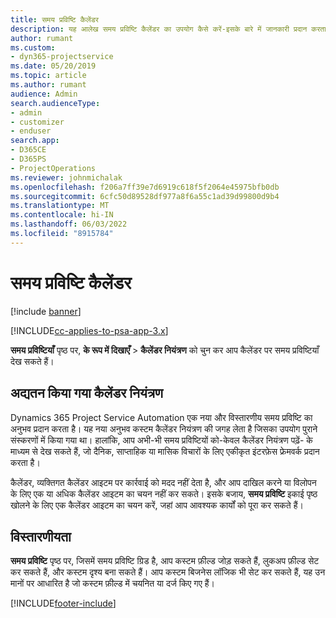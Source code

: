 ```yaml
---
title: समय प्रविष्टि कैलेंडर
description: यह आलेख समय प्रविष्टि कैलेंडर का उपयोग कैसे करें-इसके बारे में जानकारी प्रदान करता है।
author: rumant
ms.custom:
- dyn365-projectservice
ms.date: 05/20/2019
ms.topic: article
ms.author: rumant
audience: Admin
search.audienceType:
- admin
- customizer
- enduser
search.app:
- D365CE
- D365PS
- ProjectOperations
ms.reviewer: johnmichalak
ms.openlocfilehash: f206a7ff39e7d6919c618f5f2064e45975bfb0db
ms.sourcegitcommit: 6cfc50d89528df977a8f6a55c1ad39d99800d9b4
ms.translationtype: MT
ms.contentlocale: hi-IN
ms.lasthandoff: 06/03/2022
ms.locfileid: "8915784"
---
```

# <a name="time-entry-calendar"></a>समय प्रविष्टि कैलेंडर

[!include [banner](../includes/psa-now-project-operations.md)]

[!INCLUDE[cc-applies-to-psa-app-3.x](../includes/cc-applies-to-psa-app-3x.md)]

**समय प्रविष्टियाँ** पृष्ठ पर, **के रूप में दिखाएँ** \> **कैलेंडर नियंत्रण** को चुन कर आप कैलेंडर पर समय प्रविष्टियाँ देख सकते हैं।

## <a name="updated-calendar-control"></a>अद्यतन किया गया कैलेंडर नियंत्रण

Dynamics 365 Project Service Automation एक नया और विस्तारणीय समय प्रविष्टि का अनुभव प्रदान करता है। यह नया अनुभव कस्टम कैलेंडर नियंत्रण की जगह लेता है जिसका उपयोग पुराने संस्करणों में किया गया था। हालांकि, आप अभी-भी समय प्रविष्टियों को-केवल कैलेंडर नियंत्रण पढ़ें- के माध्यम से देख सकते हैं, जो दैनिक, साप्ताहिक या मासिक विचारों के लिए एकीकृत इंटरफ़ेस फ्रेमवर्क प्रदान करता है।

कैलेंडर, व्यक्तिगत कैलेंडर आइटम पर कार्रवाई को मदद नहीं देता है, और आप दाखिल करने या विलोपन के लिए एक या अधिक कैलेंडर आइटम का चयन नहीं कर सकते। इसके बजाय, **समय प्रविष्टि** इकाई पृष्ठ खोलने के लिए एक कैलेंडर आइटम का चयन करें, जहां आप आवश्यक कार्यों को पूरा कर सकते हैं।

## <a name="extensibility"></a>विस्तारणीयता

**समय प्रविष्टि** पृष्ठ पर, जिसमें समय प्रविष्टि ग्रिड है, आप कस्टम फ़ील्ड जोड़ सकते हैं, लुकअप फ़ील्ड सेट कर सकते हैं, और कस्टम दृश्य बना सकते हैं। आप कस्टम बिजनेस लॉजिक भी सेट कर सकते हैं, यह उन मानों पर आधारित है जो कस्टम फ़ील्ड में चयनित या दर्ज किए गए हैं।


[!INCLUDE[footer-include](../includes/footer-banner.md)]
